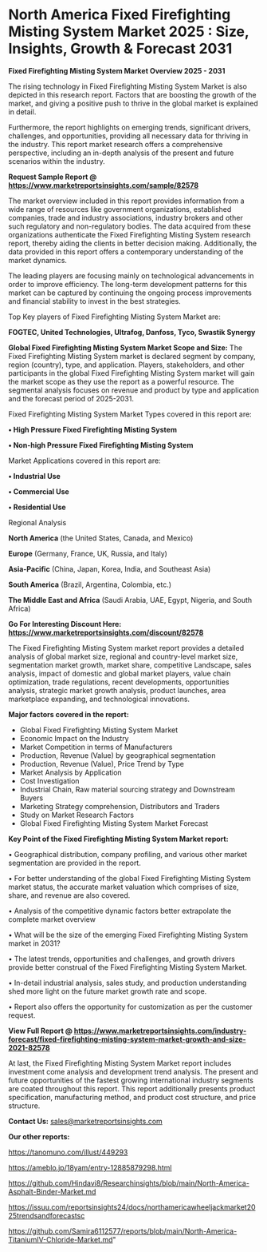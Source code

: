 # North America Fixed Firefighting Misting System Market 2025 : Size, Insights, Growth & Forecast 2031

<Strong> Fixed Firefighting Misting System Market Overview 2025 - 2031</strong>

The rising technology in Fixed Firefighting Misting System Market is also depicted in this research report. Factors that are boosting the growth of the market, and giving a positive push to thrive in the global market is explained in detail.

Furthermore, the report highlights on emerging trends, significant drivers, challenges, and opportunities, providing all necessary data for thriving in the industry. This report market research offers a comprehensive perspective, including an in-depth analysis of the present and future scenarios within the industry.

<strong>Request Sample Report @ <a href=https://www.marketreportsinsights.com/sample/82578>https://www.marketreportsinsights.com/sample/82578</a></strong>

The market overview included in this report provides information from a wide range of resources like government organizations, established companies, trade and industry associations, industry brokers and other such regulatory and non-regulatory bodies. The data acquired from these organizations authenticate the Fixed Firefighting Misting System research report, thereby aiding the clients in better decision making. Additionally, the data provided in this report offers a contemporary understanding of the market dynamics.

The leading players are focusing mainly on technological advancements in order to improve efficiency. The long-term development patterns for this market can be captured by continuing the ongoing process improvements and financial stability to invest in the best strategies.

Top Key players of Fixed Firefighting Misting System Market are:

<strong>FOGTEC, United Technologies, Ultrafog, Danfoss, Tyco, Swastik Synergy</strong>

<strong><b>Global Fixed Firefighting Misting System Market Scope and Size:</b></strong>
The Fixed Firefighting Misting System market is declared segment by company, region (country), type, and application. Players, stakeholders, and other participants in the global Fixed Firefighting Misting System market will gain the market scope as they use the report as a powerful resource. The segmental analysis focuses on revenue and product by type and application and the forecast period of 2025-2031.

Fixed Firefighting Misting System Market Types covered in this report are:

<strong>• High Pressure Fixed Firefighting Misting System

• Non-high Pressure Fixed Firefighting Misting System</strong>

Market Applications covered in this report are:

<strong>• Industrial Use

• Commercial Use

• Residential Use</strong> 

Regional Analysis

<strong>North America</strong> (the United States, Canada, and Mexico)

<strong>Europe</strong> (Germany, France, UK, Russia, and Italy)

<strong>Asia-Pacific</strong> (China, Japan, Korea, India, and Southeast Asia)

<strong>South America</strong> (Brazil, Argentina, Colombia, etc.)

<strong>The Middle East and Africa</strong> (Saudi Arabia, UAE, Egypt, Nigeria, and South Africa)

<strong>Go For Interesting Discount Here: <a href=https://www.marketreportsinsights.com/discount/82578>https://www.marketreportsinsights.com/discount/82578</a></strong>

The Fixed Firefighting Misting System market report provides a detailed analysis of global market size, regional and country-level market size, segmentation market growth, market share, competitive Landscape, sales analysis, impact of domestic and global market players, value chain optimization, trade regulations, recent developments, opportunities analysis, strategic market growth analysis, product launches, area marketplace expanding, and technological innovations.

<strong><b>Major factors covered in the report:</b></strong>
<ul>
  <li>Global Fixed Firefighting Misting System Market </li>
  <li>Economic Impact on the Industry</li>
  <li>Market Competition in terms of Manufacturers</li>
  <li>Production, Revenue (Value) by geographical segmentation</li>
  <li>Production, Revenue (Value), Price Trend by Type</li>
  <li>Market Analysis by Application</li>
  <li>Cost Investigation</li>
  <li>Industrial Chain, Raw material sourcing strategy and Downstream Buyers</li>
  <li>Marketing Strategy comprehension, Distributors and Traders</li>
  <li>Study on Market Research Factors</li>
  <li>Global Fixed Firefighting Misting System Market Forecast</li>
</ul>

<strong><b>Key Point of the Fixed Firefighting Misting System Market report:</b></strong>

• Geographical distribution, company profiling, and various other market segmentation are provided in the report.

• For better understanding of the global Fixed Firefighting Misting System market status, the accurate market valuation which comprises of size, share, and revenue are also covered.

• Analysis of the competitive dynamic factors better extrapolate the complete market overview

• What will be the size of the emerging Fixed Firefighting Misting System market in 2031?

• The latest trends, opportunities and challenges, and growth drivers provide better construal of the Fixed Firefighting Misting System Market.

• In-detail industrial analysis, sales study, and production understanding shed more light on the future market growth rate and scope.

• Report also offers the opportunity for customization as per the customer request.

<strong><b>View Full Report @ <a href=https://www.marketreportsinsights.com/industry-forecast/fixed-firefighting-misting-system-market-growth-and-size-2021-82578>https://www.marketreportsinsights.com/industry-forecast/fixed-firefighting-misting-system-market-growth-and-size-2021-82578</a></b></strong>


At last, the Fixed Firefighting Misting System Market report includes investment come analysis and development trend analysis. The present and future opportunities of the fastest growing international industry segments are coated throughout this report. This report additionally presents product specification, manufacturing method, and product cost structure, and price structure.

<strong>Contact Us:</strong>
sales@marketreportsinsights.com

<strong>Our other reports:</strong>

<a href=https://tanomuno.com/illust/449293>https://tanomuno.com/illust/449293</a>

<a href=https://ameblo.jp/18yam/entry-12885879298.html>https://ameblo.jp/18yam/entry-12885879298.html</a>

<a href=https://github.com/Hindavi8/Researchinsights/blob/main/North-America-Asphalt-Binder-Market.md>https://github.com/Hindavi8/Researchinsights/blob/main/North-America-Asphalt-Binder-Market.md</a>

<a href=https://issuu.com/reportsinsights24/docs/northamericawheeljackmarket2025trendsandforecastsc>https://issuu.com/reportsinsights24/docs/northamericawheeljackmarket2025trendsandforecastsc</a>

<a href=https://github.com/Samira6112577/reports/blob/main/North-America-TitaniumIV-Chloride-Market.md>https://github.com/Samira6112577/reports/blob/main/North-America-TitaniumIV-Chloride-Market.md</a>"
